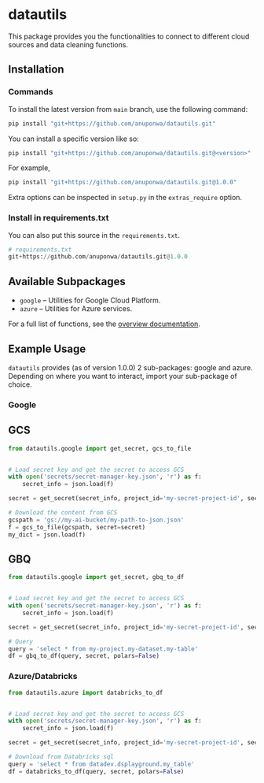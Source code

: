 # datautils

This package provides you the functionalities to connect to different cloud sources and data cleaning functions.

## Installation

### Commands

To install the latest version from `main` branch, use the following command:
```bash
pip install "git+https://github.com/anuponwa/datautils.git"
```
You can install a specific version like so:
```bash
pip install "git+https://github.com/anuponwa/datautils.git@<version>"
```
For example,
```bash
pip install "git+https://github.com/anuponwa/datautils.git@1.0.0"
```

Extra options can be inspected in `setup.py` in the `extras_require` option.

### Install in requirements.txt

You can also put this source in the `requirements.txt`.
```python
# requirements.txt
git+https://github.com/anuponwa/datautils.git@1.0.0
```

## Available Subpackages
- `google` – Utilities for Google Cloud Platform.
- `azure` – Utilities for Azure services.

For a full list of functions, see the [overview documentation](docs/overview.md).

## Example Usage

`datautils` provides (as of version 1.0.0) 2 sub-packages: google and azure. Depending on where you want to interact, import your sub-package of choice.

### Google

## GCS

```python
from datautils.google import get_secret, gcs_to_file


# Load secret key and get the secret to access GCS
with open('secrets/secret-manager-key.json', 'r') as f:
    secret_info = json.load(f)

secret = get_secret(secret_info, project_id='my-secret-project-id', secret_id='gcs-secret-id-dev')

# Download the content from GCS
gcspath = 'gs://my-ai-bucket/my-path-to-json.json'
f = gcs_to_file(gcspath, secret=secret)
my_dict = json.load(f)
```

## GBQ

```python
from datautils.google import get_secret, gbq_to_df


# Load secret key and get the secret to access GCS
with open('secrets/secret-manager-key.json', 'r') as f:
    secret_info = json.load(f)

secret = get_secret(secret_info, project_id='my-secret-project-id', secret_id='gbq-secret-id-dev')

# Query
query = 'select * from my-project.my-dataset.my-table'
df = gbq_to_df(query, secret, polars=False)
```

### Azure/Databricks

```python
from datautils.azure import databricks_to_df


# Load secret key and get the secret to access GCS
with open('secrets/secret-manager-key.json', 'r') as f:
    secret_info = json.load(f)

secret = get_secret(secret_info, project_id='my-secret-project-id', secret_id='databricks-secret-id-dev')

# Download from Databricks sql
query = 'select * from datadev.dsplayground.my_table'
df = databricks_to_df(query, secret, polars=False)
```